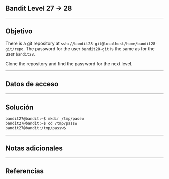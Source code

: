 ## Bandit  Level 27 -> 28
---
## Objetivo
There is a git repository at `ssh://bandit28-git@localhost/home/bandit28-git/repo`. The password for the user `bandit28-git` is the same as for the user `bandit28`.

Clone the repository and find the password for the next level.

---
## Datos de acceso
---
## Solución
```sh
bandit27@bandit:~$ mkdir /tmp/passw
bandit27@bandit:~$ cd /tmp/passw
bandit27@bandit:/tmp/passw$ 

```


---
## Notas adicionales
---
## Referencias
